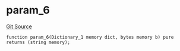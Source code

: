 # param_6
[Git Source](https://github.com/metacontract/mc/blob/d41f04df9ea19494be75c66f344b8104caf03cd2/resources/devkit/api-reference/Flattened.sol)


```solidity
function param_6(Dictionary_1 memory dict, bytes memory b) pure returns (string memory);
```

